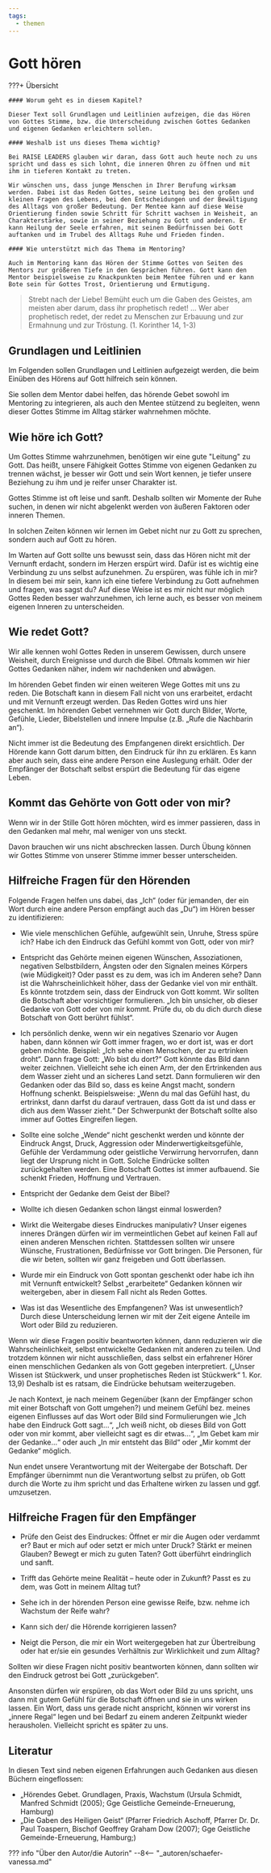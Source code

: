 ```yaml
---
tags:
  - themen
---
```



# Gott hören 

???+ Übersicht

    #### Worum geht es in diesem Kapitel? 

    Dieser Text soll Grundlagen und Leitlinien aufzeigen, die das Hören von Gottes Stimme, bzw. die Unterscheidung zwischen Gottes Gedanken und eigenen Gedanken erleichtern sollen. 

    #### Weshalb ist uns dieses Thema wichtig?  

    Bei RAISE LEADERS glauben wir daran, dass Gott auch heute noch zu uns spricht und dass es sich lohnt, die inneren Ohren zu öffnen und mit ihm in tieferen Kontakt zu treten. 

    Wir wünschen uns, dass junge Menschen in Ihrer Berufung wirksam werden. Dabei ist das Reden Gottes, seine Leitung bei den großen und kleinen Fragen des Lebens, bei den Entscheidungen und der Bewältigung des Alltags von großer Bedeutung. Der Mentee kann auf diese Weise Orientierung finden sowie Schritt für Schritt wachsen in Weisheit, an Charakterstärke, sowie in seiner Beziehung zu Gott und anderen. Er kann Heilung der Seele erfahren, mit seinen Bedürfnissen bei Gott auftanken und im Trubel des Alltags Ruhe und Frieden finden.  

    #### Wie unterstützt mich das Thema im Mentoring?  
    
    Auch im Mentoring kann das Hören der Stimme Gottes von Seiten des Mentors zur größeren Tiefe in den Gesprächen führen. Gott kann den Mentor beispielsweise zu Knackpunkten beim Mentee führen und er kann Bote sein für Gottes Trost, Orientierung und Ermutigung. 



> Strebt nach der Liebe! Bemüht euch um die Gaben des Geistes, am meisten aber darum, dass ihr prophetisch redet! ... Wer aber prophetisch redet, der redet zu Menschen zur Erbauung und zur Ermahnung und zur Tröstung. (1. Korinther 14, 1-3) 


## Grundlagen und Leitlinien 

Im Folgenden sollen Grundlagen und Leitlinien aufgezeigt werden, die beim Einüben des Hörens auf Gott hilfreich sein können.  

Sie sollen dem Mentor dabei helfen, das hörende Gebet sowohl im Mentoring zu integrieren, als auch den Mentee stützend zu begleiten, wenn dieser Gottes Stimme im Alltag stärker wahrnehmen möchte.  
  
## Wie höre ich Gott? 

Um Gottes Stimme wahrzunehmen, benötigen wir eine gute "Leitung" zu Gott. Das heißt, unsere Fähigkeit Gottes Stimme von eigenen Gedanken zu trennen wächst, je besser wir Gott und sein Wort kennen, je tiefer unsere Beziehung zu ihm und je reifer unser Charakter ist. 

Gottes Stimme ist oft leise und sanft. Deshalb sollten wir Momente der Ruhe suchen, in denen wir nicht abgelenkt werden von äußeren Faktoren oder inneren Themen.   

In solchen Zeiten können wir lernen im Gebet nicht nur zu Gott zu sprechen, sondern auch auf Gott zu hören.  

Im Warten auf Gott sollte uns bewusst sein, dass das Hören nicht mit der Vernunft erdacht, sondern im Herzen erspürt wird. Dafür ist es wichtig eine Verbindung zu uns selbst aufzunehmen. Zu erspüren, was fühle ich in mir? In diesem bei mir sein, kann ich eine tiefere Verbindung zu Gott aufnehmen und fragen, was sagst du? Auf diese Weise ist es mir nicht nur möglich Gottes Reden besser wahrzunehmen, ich lerne auch, es besser von meinem eigenen Inneren zu unterscheiden.  

## Wie redet Gott? 

Wir alle kennen wohl Gottes Reden in unserem Gewissen, durch unsere Weisheit, durch Ereignisse und durch die Bibel. Oftmals kommen wir hier Gottes Gedanken näher, indem wir nachdenken und abwägen.  

Im hörenden Gebet finden wir einen weiteren Wege Gottes mit uns zu reden. Die Botschaft kann in diesem Fall nicht von uns erarbeitet, erdacht und mit Vernunft erzeugt werden. Das Reden Gottes wird uns hier geschenkt. Im hörenden Gebet vernehmen wir Gott durch Bilder, Worte, Gefühle, Lieder, Bibelstellen und innere Impulse (z.B. „Rufe die Nachbarin an“).  

Nicht immer ist die Bedeutung des Empfangenen direkt ersichtlich. Der Hörende kann Gott darum bitten, den Eindruck für ihn zu erklären. Es kann aber auch sein, dass eine andere Person eine Auslegung erhält. Oder der Empfänger der Botschaft selbst erspürt die Bedeutung für das eigene Leben. 


## Kommt das Gehörte von Gott oder von mir? 

Wenn wir in der Stille Gott hören möchten, wird es immer passieren, dass in den Gedanken mal mehr, mal weniger von uns steckt.  

Davon brauchen wir uns nicht abschrecken lassen. Durch Übung können wir Gottes Stimme von unserer Stimme immer besser unterscheiden.  

## Hilfreiche Fragen für den Hörenden

Folgende Fragen helfen uns dabei, das „Ich“ (oder für jemanden, der ein Wort durch eine andere Person empfängt auch das „Du“) im Hören besser zu identifizieren:

- Wie viele menschlichen Gefühle, aufgewühlt sein, Unruhe, Stress spüre ich? Habe ich den Eindruck das Gefühl kommt von Gott, oder von mir?  

- Entspricht das Gehörte meinen eigenen Wünschen, Assoziationen, negativen Selbstbildern, Ängsten oder den Signalen meines Körpers (wie Müdigkeit)? Oder passt es zu dem, was ich im Anderen sehe? Dann ist die Wahrscheinlichkeit höher, dass der Gedanke viel von mir enthält. Es könnte trotzdem sein, dass der Eindruck von Gott kommt. Wir sollten die Botschaft aber vorsichtiger formulieren. „Ich bin unsicher, ob dieser Gedanke von Gott oder von mir kommt. Prüfe du, ob du dich durch diese Botschaft von Gott berührt fühlst“.  

- Ich persönlich denke, wenn wir ein negatives Szenario vor Augen haben, dann können wir Gott immer fragen, wo er dort ist, was er dort geben möchte. Beispiel: „Ich sehe einen Menschen, der zu ertrinken droht“. Dann frage Gott: „Wo bist du dort?“ Gott könnte das Bild dann weiter zeichnen. Vielleicht sehe ich einen Arm, der den Ertrinkenden aus dem Wasser zieht und an sicheres Land setzt. Dann formulieren wir den Gedanken oder das Bild so, dass es keine Angst macht, sondern Hoffnung schenkt. Beispielsweise: „Wenn du mal das Gefühl hast, du ertrinkst, dann darfst du darauf vertrauen, dass Gott da ist und dass er dich aus dem Wasser zieht.“  Der Schwerpunkt der Botschaft sollte also immer auf Gottes Eingreifen liegen.  

- Sollte eine solche „Wende“ nicht geschenkt werden und könnte der Eindruck Angst, Druck, Aggression oder Minderwertigkeitsgefühle, Gefühle der Verdammung oder geistliche Verwirrung hervorrufen, dann liegt der Ursprung nicht in Gott.  Solche Eindrücke sollten zurückgehalten werden.  Eine Botschaft Gottes ist immer aufbauend. Sie schenkt Frieden, Hoffnung und Vertrauen. 

- Entspricht der Gedanke dem Geist der Bibel? 

- Wollte ich diesen Gedanken schon längst einmal loswerden?  

- Wirkt die Weitergabe dieses Eindruckes manipulativ?   Unser eigenes inneres Drängen dürfen wir im vermeintlichen Gebet auf keinen Fall auf einen anderen Menschen richten. Stattdessen sollten wir unsere Wünsche, Frustrationen, Bedürfnisse vor Gott bringen. Die Personen, für die wir beten, sollten wir ganz freigeben und Gott überlassen. 

- Wurde mir ein Eindruck von Gott spontan geschenkt oder habe ich ihn mit Vernunft entwickelt? Selbst „erarbeitete“ Gedanken können wir weitergeben, aber in diesem Fall nicht als Reden Gottes. 

- Was ist das Wesentliche des Empfangenen? Was ist unwesentlich? Durch diese Unterscheidung lernen wir mit der Zeit eigene Anteile im Wort oder Bild zu reduzieren.   

  
Wenn wir diese Fragen positiv beantworten können, dann reduzieren wir die Wahrscheinlichkeit, selbst entwickelte Gedanken mit anderen zu teilen. Und trotzdem können wir nicht ausschließen, dass selbst ein erfahrener Hörer einen menschlichen Gedanken als von Gott gegeben interpretiert. („Unser Wissen ist Stückwerk, und unser prophetisches Reden ist Stückwerk“ 1. Kor. 13,9) Deshalb ist es ratsam, die Eindrücke behutsam weiterzugeben.  

Je nach Kontext, je nach meinem Gegenüber (kann der Empfänger schon mit einer Botschaft von Gott umgehen?) und meinem Gefühl bez. meines eigenen Einflusses auf das Wort oder Bild sind Formulierungen wie „Ich habe den Eindruck Gott sagt…“, „Ich weiß nicht, ob dieses Bild von Gott oder von mir kommt, aber vielleicht sagt es dir etwas…“, „Im Gebet kam mir der Gedanke…“ oder auch „In mir entsteht das Bild“ oder „Mir kommt der Gedanke“ möglich. 

Nun endet unsere Verantwortung mit der Weitergabe der Botschaft. Der Empfänger übernimmt nun die Verantwortung selbst zu prüfen, ob Gott durch die Worte zu ihm spricht und das Erhaltene wirken zu lassen und ggf. umzusetzen. 

## Hilfreiche Fragen für den Empfänger

- Prüfe den Geist des Eindruckes: Öffnet er mir die Augen oder verdammt er? Baut er mich auf oder setzt er mich unter Druck? Stärkt er meinen Glauben? Bewegt er mich zu guten Taten? Gott überführt eindringlich und sanft.  

- Trifft das Gehörte meine Realität – heute oder in Zukunft? Passt es zu dem, was Gott in meinem Alltag tut? 

- Sehe ich in der hörenden Person eine gewisse Reife, bzw. nehme ich Wachstum der Reife wahr? 

- Kann sich der/ die Hörende korrigieren lassen?  

- Neigt die Person, die mir ein Wort weitergegeben hat zur Übertreibung oder hat er/sie ein gesundes Verhältnis zur Wirklichkeit und zum Alltag? 

Sollten wir diese Fragen nicht positiv beantworten können, dann sollten wir den Eindruck getrost bei Gott „zurückgeben“. 

Ansonsten dürfen wir erspüren, ob das Wort oder Bild zu uns spricht, uns dann mit gutem Gefühl für die Botschaft öffnen und sie in uns wirken lassen. Ein Wort, dass uns gerade nicht anspricht, können wir vorerst ins „innere Regal“ legen und bei Bedarf zu einem anderen Zeitpunkt wieder herausholen. Vielleicht spricht es später zu uns.   
  
## Literatur

In diesen Text sind neben eigenen Erfahrungen auch Gedanken aus diesen Büchern eingeflossen: 

- „Hörendes Gebet. Grundlagen, Praxis, Wachstum (Ursula Schmidt, Manfred Schmidt (2005); Gge Geistliche Gemeinde-Erneuerung, Hamburg) 
- „Die Gaben des Heiligen Geist“ (Pfarrer Friedrich Aschoff, Pfarrer Dr. Dr. Paul Toaspern, Bischof Geoffrey Graham Dow (2007); Gge Geistliche Gemeinde-Erneuerung, Hamburg;)


??? info "Über den Autor/die Autorin"
    --8<-- "_autoren/schaefer-vanessa.md"
